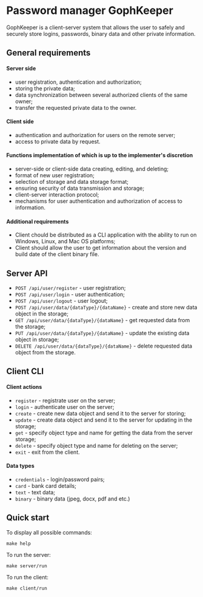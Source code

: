 # Password manager GophKeeper

GophKeeper is a client-server system that allows the user to safely and securely store logins, passwords, binary data and other private information.

## General requirements

#### Server side

- user registration, authentication and authorization;
- storing the private data;
- data synchronization between several authorized clients of the same owner;
- transfer the requested private data to the owner.

#### Client side

- authentication and authorization for users on the remote server;
- access to private data by request.

#### Functions implementation of which is up to the implementer's discretion

- server-side or client-side data creating, editing, and deleting;
- format of new user registration;
- selection of storage and data storage format;
- ensuring security of data transmission and storage;
- client-server interaction protocol;
- mechanisms for user authentication and authorization of access to information.

#### Additional requirements

- Client chould be distributed as a CLI application with the ability to run on Windows, Linux, and Mac OS platforms;
- Client should allow the user to get information about the version and build date of the client binary file.

## Server API

- `POST /api/user/register` - user registration;
- `POST /api/user/login` - user authentication;
- `POST /api/user/logout` - user logout;
- `POST /api/user/data/{dataType}/{dataName}` - create and store new data object in the storage;
- `GET /api/user/data/{dataType}/{dataName}` - get requested data from the storage;
- `PUT /api/user/data/{dataType}/{dataName}` - update the existing data object in storage;
- `DELETE /api/user/data/{dataType}/{dataName}` - delete requested data object from the storage.

## Client CLI

#### Client actions

- `register` - registrate user on the server;
- `login` - authenticate user on the server;
- `create` - create new data object and send it to the server for storing;
- `update` - create data object and send it to the server for updating in the storage;
- `get` - specify object type and name for getting the data from the server storage;
- `delete` - specify object type and name for deleting on the server;
- `exit` - exit from the client.

#### Data types

- `credentials` - login/password pairs;
- `card` - bank card details;
- `text` - text data;
- `binary` - binary data (jpeg, docx, pdf and etc.)

## Quick start

To display all possible commands:

`make help`

To run the server:

`make server/run`

To run the client:

`make client/run`